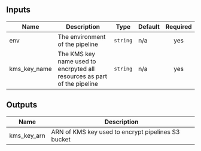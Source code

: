 ## Inputs

| Name | Description | Type | Default | Required |
|------|-------------|------|---------|:--------:|
| env | The environment of the pipeline | `string` | n/a | yes |
| kms\_key\_name | The KMS key name used to encrpyted all resources as part of the pipeline | `string` | n/a | yes |

## Outputs

| Name | Description |
|------|-------------|
| kms\_key\_arn | ARN of KMS key used to encrypt pipelines S3 bucket |

